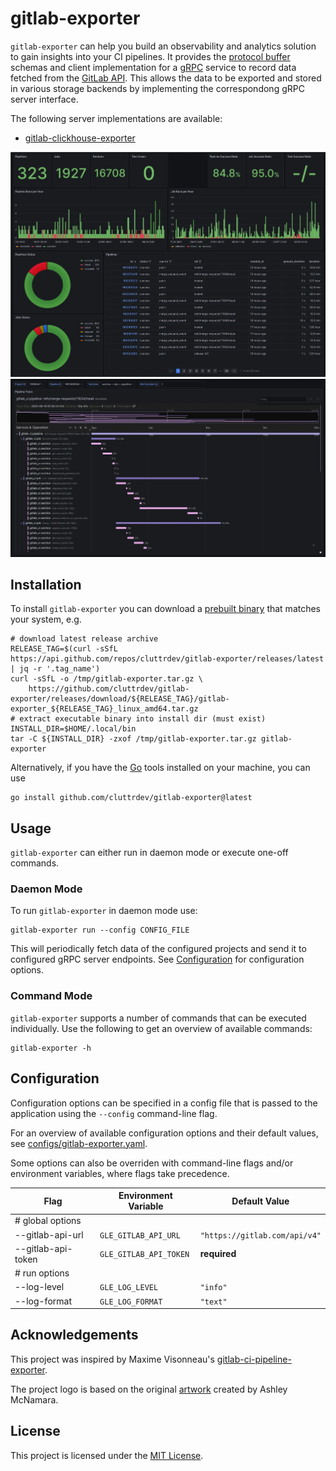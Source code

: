 # gitlab-exporter

`gitlab-exporter` can help you build an observability and analytics solution to
gain insights into your CI pipelines. 
It provides the [protocol buffer][protobuf] schemas and client implementation 
for a [gRPC] service to record data fetched from the [GitLab API][gitlab-api].
This allows the data to be exported and stored in various storage backends by
implementing the correspondong gRPC server interface.

The following server implementations are available:

  - [gitlab-clickhouse-exporter][gh-glche]

<p>
    <img src="./assets/project-overview.webp" />
    <img src="./assets/pipeline-trace.webp" />
</p>

## Installation

To install `gitlab-exporter` you can download a 
[prebuilt binary][prebuilt-binaries] that matches your system, e.g.

```shell
# download latest release archive
RELEASE_TAG=$(curl -sSfL https://api.github.com/repos/cluttrdev/gitlab-exporter/releases/latest | jq -r '.tag_name')
curl -sSfL -o /tmp/gitlab-exporter.tar.gz \
    https://github.com/cluttrdev/gitlab-exporter/releases/download/${RELEASE_TAG}/gitlab-exporter_${RELEASE_TAG}_linux_amd64.tar.gz
# extract executable binary into install dir (must exist)
INSTALL_DIR=$HOME/.local/bin
tar -C ${INSTALL_DIR} -zxof /tmp/gitlab-exporter.tar.gz gitlab-exporter
```

Alternatively, if you have the [Go][go-install] tools installed on your
machine, you can use

```shell
go install github.com/cluttrdev/gitlab-exporter@latest
```

## Usage

`gitlab-exporter` can either run in daemon mode or execute one-off
commands.

### Daemon Mode

To run `gitlab-exporter` in daemon mode use:

```shell
gitlab-exporter run --config CONFIG_FILE 
```

This will periodically fetch data of the configured projects and send it to
configured gRPC server endpoints.
See [Configuration](#configuration) for configuration options.

### Command Mode

`gitlab-exporter` supports a number of commands that can be executed
individually. Use the following to get an overview of available commands:

```shell
gitlab-exporter -h
```

## Configuration

Configuration options can be specified in a config file that is passed to the
application using the `--config` command-line flag.

For an overview of available configuration options and their default values,
see [configs/gitlab-exporter.yaml](./configs/gitlab-exporter.yaml).

Some options can also be overriden with command-line flags and/or environment
variables, where flags take precedence.

| Flag               | Environment Variable   | Default Value                 |
| ---                | ---                    | ---                           |
| # global options   |                        |                               |
| --gitlab-api-url   | `GLE_GITLAB_API_URL`   | `"https://gitlab.com/api/v4"` |
| --gitlab-api-token | `GLE_GITLAB_API_TOKEN` | **required**                  |
| # run options      |                        |                               |
| --log-level        | `GLE_LOG_LEVEL`        | `"info"`                      |
| --log-format       | `GLE_LOG_FORMAT`       | `"text"`                      |

## Acknowledgements

This project was inspired by Maxime Visonneau's
[gitlab-ci-pipeline-exporter][github-gcpe].

The project logo is based on the original [artwork][gopher-artwork] created by
Ashley McNamara.

## License

This project is licensed under the [MIT License](./LICENSE).

[protobuf]: https://protobuf.dev/
[grpc]: https://grpc.io/
[gitlab-api]: https://docs.gitlab.com/ee/api/rest/
[gh-glche]: https://github.com/cluttrdev/gitlab-clickhouse-exporter
[go-install]: https://go.dev/doc/install
[prebuilt-binaries]: https://github.com/cluttrdev/gitlab-exporter/releases/latest
[github-gcpe]: https://github.com/mvisonneau/gitlab-ci-pipelines-exporter
[gopher-artwork]: https://github.com/ashleymcnamara/gophers
